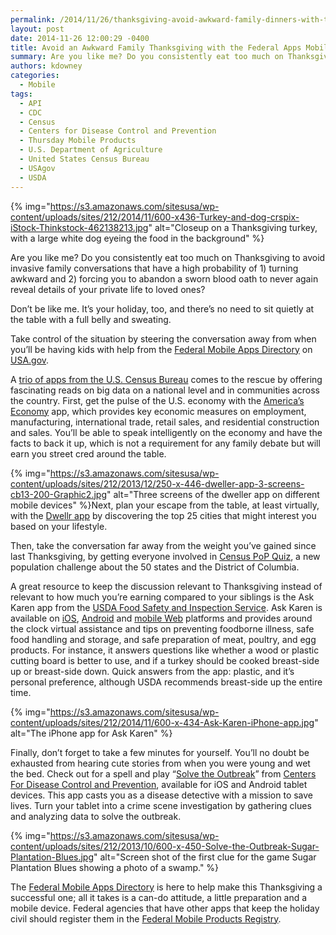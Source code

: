 ```yaml
---
permalink: /2014/11/26/thanksgiving-avoid-awkward-family-dinners-with-the-federal-apps-mobile-directory/
layout: post
date: 2014-11-26 12:00:29 -0400
title: Avoid an Awkward Family Thanksgiving with the Federal Apps Mobile Directory
summary: Are you like me? Do you consistently eat too much on Thanksgiving to avoid invasive family conversations that have a high probability of 1) turning awkward and 2) forcing you to abandon a sworn blood oath to never again reveal details of your private life to loved ones? Don&rsquo;t be like me. It&rsquo;s your holiday,
authors: kdowney
categories:
  - Mobile
tags:
  - API
  - CDC
  - Census
  - Centers for Disease Control and Prevention
  - Thursday Mobile Products
  - U.S. Department of Agriculture
  - United States Census Bureau
  - USAgov
  - USDA
---
```


{% img="https://s3.amazonaws.com/sitesusa/wp-content/uploads/sites/212/2014/11/600-x436-Turkey-and-dog-crspix-iStock-Thinkstock-462138213.jpg" alt="Closeup on a Thanksgiving turkey, with a large white dog eyeing the food in the background" %} 

Are you like me? Do you consistently eat too much on Thanksgiving to avoid invasive family conversations that have a high probability of 1) turning awkward and 2) forcing you to abandon a sworn blood oath to never again reveal details of your private life to loved ones?

Don’t be like me. It’s your holiday, too, and there’s no need to sit quietly at the table with a full belly and sweating.

Take control of the situation by steering the conversation away from when you&#8217;ll be having kids with help from the [Federal Mobile Apps Directory](http://www.usa.gov/mobileapps.shtml) on [USA.gov](http://www.usa.gov/).

A [trio of apps from the U.S. Census Bureau](http://www.census.gov/mobile/) comes to the rescue by offering fascinating reads on big data on a national level and in communities across the country. First, get the pulse of the U.S. economy with the [America’s Economy](http://www.census.gov/mobile/economy/) app, which provides key economic measures on employment, manufacturing, international trade, retail sales, and residential construction and sales. You’ll be able to speak intelligently on the economy and have the facts to back it up, which is not a requirement for any family debate but will earn you street cred around the table.

{% img="https://s3.amazonaws.com/sitesusa/wp-content/uploads/sites/212/2013/12/250-x-446-dweller-app-3-screens-cb13-200-Graphic2.jpg" alt="Three screens of the dweller app on different mobile devices" %}Next, plan your escape from the table, at least virtually, with the [Dwellr app](https://www.WHATEVER/2013/12/05/u-s-census-bureau-dwellr-app/ "U.S. Census Bureau Dwellr App") by discovering the top 25 cities that might interest you based on your lifestyle.

Then, take the conversation far away from the weight you’ve gained since last Thanksgiving, by getting everyone involved in [Census PoP Quiz](https://www.WHATEVER/2014/08/14/census-pop-quiz-mobile-app-challenges-knowledge-of-state-statistics/ "Census PoP Quiz Mobile App Challenges Knowledge of State Statistics"), a new population challenge about the 50 states and the District of Columbia.

A great resource to keep the discussion relevant to Thanksgiving instead of relevant to how much you’re earning compared to your siblings is the Ask Karen app from the [USDA Food Safety and Inspection Service](http://www.fsis.usda.gov/wps/portal/fsis/home). Ask Karen is available on [iOS](https://itunes.apple.com/us/app/ask-karen-from-usda/id439084571?mt=8), [Android](https://play.google.com/store/apps/details?id=askkaren.gov) and [mobile Web](http://m.askkaren.gov) platforms and provides around the clock virtual assistance and tips on preventing foodborne illness, safe food handling and storage, and safe preparation of meat, poultry, and egg products. For instance, it answers questions like whether a wood or plastic cutting board is better to use, and if a turkey should be cooked breast-side up or breast-side down. Quick answers from the app: plastic, and it’s personal preference, although USDA recommends breast-side up the entire time.

{% img="https://s3.amazonaws.com/sitesusa/wp-content/uploads/sites/212/2014/11/600-x-434-Ask-Karen-iPhone-app.jpg" alt="The iPhone app for Ask Karen" %}

Finally, don’t forget to take a few minutes for yourself. You’ll no doubt be exhausted from hearing cute stories from when you were young and wet the bed. Check out for a spell and play “[Solve the Outbreak](http://www.cdc.gov/mobile/Applications/STO/)” from [Centers For Disease Control and Prevention](http://www.cdc.gov/), available for iOS and Android tablet devices. This app casts you as a disease detective with a mission to save lives. Turn your tablet into a crime scene investigation by gathering clues and analyzing data to solve the outbreak.

{% img="https://s3.amazonaws.com/sitesusa/wp-content/uploads/sites/212/2013/10/600-x-450-Solve-the-Outbreak-Sugar-Plantation-Blues.jpg" alt="Screen shot of the first clue for the game Sugar Plantation Blues showing a photo of a swamp." %}

The [Federal Mobile Apps Directory](http://www.usa.gov/mobileapps.shtml) is here to help make this Thanksgiving a successful one; all it takes is a can-do attitude, a little preparation and a mobile device. Federal agencies that have other apps that keep the holiday civil should register them in the [Federal Mobile Products Registry](http://apps.usa.gov/register).